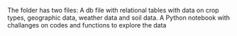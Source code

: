 The folder has two files:
A db file with relational tables with data on crop types, geographic data, weather data and soil data.
A Python notebook with challanges on codes and functions to explore the data
